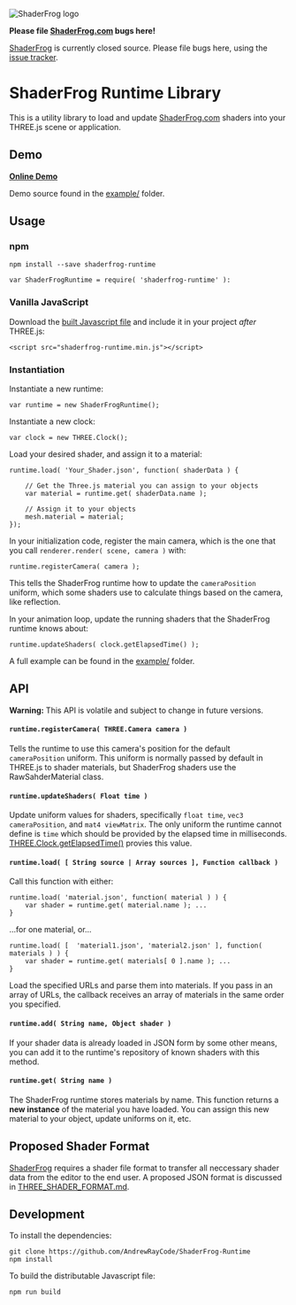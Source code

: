 ![ShaderFrog logo](https://s3-us-west-1.amazonaws.com/shader-frog/shader-frog-matte-black.png)

**Please file [ShaderFrog.com](http://shaderfrog.com) bugs here!**

[ShaderFrog](http://shaderfrog.com) is currently closed source. Please file bugs here, using the [issue tracker](https://github.com/AndrewRayCode/ShaderFrog-Runtime/issues).

# ShaderFrog Runtime Library

This is a utility library to load and update [ShaderFrog.com](http://shaderfrog.com) shaders into your THREE.js scene or application.

## Demo

[**Online Demo**](http://shaderfrog.com/runtime/index.html)

Demo source found in the [example/](https://github.com/AndrewRayCode/ShaderFrog-Runtime/tree/master/example) folder.

## Usage

### npm

    npm install --save shaderfrog-runtime

    var ShaderFrogRuntime = require( 'shaderfrog-runtime' ):

### Vanilla JavaScript

Download the [built Javascript file](http://shaderfrog.com/runtime/shaderfrog-runtime.min.js) and include it in your project *after* THREE.js:

    <script src="shaderfrog-runtime.min.js"></script>

### Instantiation

Instantiate a new runtime:

    var runtime = new ShaderFrogRuntime();

Instantiate a new clock:

    var clock = new THREE.Clock();

Load your desired shader, and assign it to a material:

    runtime.load( 'Your_Shader.json', function( shaderData ) {

        // Get the Three.js material you can assign to your objects
        var material = runtime.get( shaderData.name );

        // Assign it to your objects
        mesh.material = material;
    });

In your initialization code, register the main camera, which is the one that you call `renderer.render( scene, camera )` with:

    runtime.registerCamera( camera );

This tells the ShaderFrog runtime how to update the `cameraPosition` uniform, which some shaders use to calculate things based on the camera, like reflection.

In your animation loop, update the running shaders that the ShaderFrog runtime knows about:

    runtime.updateShaders( clock.getElapsedTime() );

A full example can be found in the [example/](https://github.com/AndrewRayCode/ShaderFrog-Runtime/tree/master/example) folder.

## API

**Warning:** This API is volatile and subject to change in future versions.

#### `runtime.registerCamera( THREE.Camera camera )`

Tells the runtime to use this camera's position for the default `cameraPosition` uniform. This uniform is normally passed by  default in THREE.js to shader materials, but ShaderFrog shaders use the RawSahderMaterial class.

#### `runtime.updateShaders( Float time )`

Update uniform values for shaders, specifically `float time`, `vec3 cameraPosition`, and `mat4 viewMatrix`. The only uniform the runtime cannot define is `time` which should be provided by the elapsed time in milliseconds. [THREE.Clock.getElapsedTime()](http://threejs.org/docs/#Reference/Core/Clock) provies this value.

#### `runtime.load( [ String source | Array sources ], Function callback )`

Call this function with either:

    runtime.load( 'material.json', function( material ) ) {
        var shader = runtime.get( material.name ); ...
    }

...for one material, or...

    runtime.load( [  'material1.json', 'material2.json' ], function( materials ) ) {
        var shader = runtime.get( materials[ 0 ].name ); ...
    }

Load the specified URLs and parse them into materials. If you pass in an array of URLs, the callback receives an array of materials in the same order you specified.

#### `runtime.add( String name, Object shader )`

If your shader data is already loaded in JSON form by some other means, you can add it to the runtime's repository of known shaders with this method.

#### `runtime.get( String name )`

The ShaderFrog runtime stores materials by name. This function returns a **new instance** of the material you have loaded. You can assign this new material to your object, update uniforms on it, etc.

## Proposed Shader Format

[ShaderFrog](http://shaderfrog.com) requires a shader file format to transfer all neccessary shader data from the editor to the end user. A proposed JSON format is discussed in [THREE_SHADER_FORMAT.md](https://github.com/AndrewRayCode/ShaderFrog-Runtime/blob/master/THREE_SHADER_FORMAT.md).

## Development

To install the dependencies:

    git clone https://github.com/AndrewRayCode/ShaderFrog-Runtime
    npm install

To build the distributable Javascript file:

    npm run build
